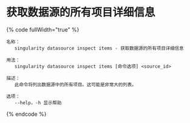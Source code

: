 # 获取数据源的所有项目详细信息

{% code fullWidth="true" %}
```
名称：
   singularity datasource inspect items - 获取数据源的所有项目详细信息

用法：
   singularity datasource inspect items [命令选项] <source_id>

描述：
   此命令将列出数据源中的所有项目。这可能是非常大的列表。

选项：
   --help，-h 显示帮助
```
{% endcode %}